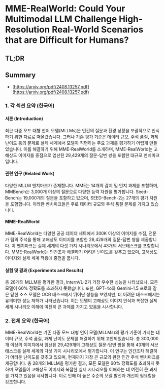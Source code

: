 # MME-RealWorld: Could Your Multimodal LLM Challenge High-Resolution Real-World Scenarios that are Difficult for Humans?
## TL;DR
## Summary
- [https://arxiv.org/pdf/2408.13257.pdf](https://arxiv.org/pdf/2408.13257.pdf)

### 1. 각 섹션 요약 (한국어)

#### 서론 (Introduction)
최근 다중 모드 대형 언어 모델(MLLMs)은 인간의 질문과 환경 상황을 포괄적으로 인식하기 위한 자료로 떠올랐습니다. 그러나 기존 평가 기준은 데이터 규모, 주석 품질, 과제 난이도 등의 문제로 실제 세계에서 모델이 직면하는 주요 과제를 평가하기 어렵게 만들었습니다. 이를 해결하기 위해 MME-RealWorld를 소개하며, MME-RealWorld는 고해상도 이미지를 중점으로 엄선된 29,429개의 질문-답변 쌍을 포함한 대규모 벤치마크입니다.

#### 관련 연구 (Related Work)
다양한 MLLM 벤치마크가 존재합니다. MME는 14개의 감지 및 인지 과제를 포함하며, MMBench는 3,000개 이상의 질문으로 다양한 능력 차원을 평가합니다. Seed-Bench는 19,000개의 질문을 포함하고 있으며, SEED-Bench-2는 27개의 평가 차원을 포함합니다. 이러한 벤치마크들은 주로 데이터 규모와 주석 품질 문제를 가지고 있습니다.

#### MME-RealWorld
MME-RealWorld는 다양한 공공 데이터 세트에서 300K 이상의 이미지를 수집, 전문가 팀의 주석을 통해 고해상도 이미지를 포함한 29,429개의 질문-답변 쌍을 제공합니다. 이 벤치마크는 실제 세계의 다섯 가지 시나리오에서 43개의 서브태스크를 포함합니다. MME-RealWorld는 인간조차 해결하기 어려운 난이도를 갖추고 있으며, 고해상도 이미지와 실제 세계 적용에 중점을 둡니다.

#### 실험 및 결과 (Experiments and Results)
총 28개의 MLLM을 평가한 결과, InternVL-2가 가장 우수한 성능을 나타냈으나, 모든 모델이 60% 정확도를 초과하지 못했습니다. 또한, GPT-4o와 Gemini-1.5 프로와 같은 닫힌 소스 모델은 OCR 태스크에서 뛰어난 성능을 보였지만, 더 어려운 태스크에서는 유의미한 성능 저하가 나타났습니다. 이는 모델이 고해상도 이미지 인식과 복잡한 실제 세계 시나리오 이해에 여전히 큰 과제를 가지고 있음을 시사합니다.

### 2. 전체 요약 (한국어)

MME-RealWorld는 기존 다중 모드 대형 언어 모델(MLLMs)의 평가 기준이 가지는 데이터 규모, 주석 품질, 과제 난이도 문제를 해결하기 위해 고안되었습니다. 총 300,000개 이상의 이미지에서 엄선된 29,429개의 고해상도 질문-답변 쌍을 통해 43개의 서브태스크를 실제 세계의 다섯 가지 시나리오에서 평가합니다. 이 연구는 인간조차 해결하기 어려운 난이도를 갖추고 있으며, 현재까지 가장 큰 규모의 완전 인간 주석 벤치마크를 제공합니다. 총 28개의 MLLM을 평가한 결과, 모든 모델은 60% 정확도를 초과하지 못하며 모델들이 고해상도 이미지와 복잡한 실제 시나리오를 이해하는 데 여전히 큰 과제를 가지고 있음을 시사합니다. 이로 인해 더 높은 수준의 모델 발전과 개선이 필요함을 강조합니다.